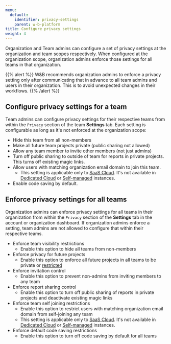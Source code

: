 ```yaml
---
menu:
  default:
    identifier: privacy-settings
    parent: w-b-platform
title: Configure privacy settings
weight: 4
---
```


Organization and Team admins can configure a set of privacy settings at the organization and team scopes respectively. When configured at the organization scope, organization admins enforce those settings for all teams in that organization.

{{% alert %}}
W&B recommends organization admins to enforce a privacy setting only after communicating that in advance to all team admins and users in their organization. This is to avoid unexpected changes in their workflows.
{{% /alert %}}

## Configure privacy settings for a team

Team admins can configure privacy settings for their respective teams from within the `Privacy` section of the team **Settings** tab. Each setting is configurable as long as it's not enforced at the organization scope:

* Hide this team from all non-members
* Make all future team projects private (public sharing not allowed)
* Allow any team member to invite other members (not just admins)
* Turn off public sharing to outside of team for reports in private projects. This turns off existing magic links.
* Allow users with matching organization email domain to join this team.
    * This setting is applicable only to [SaaS Cloud](./hosting-options/saas_cloud.md). It's not available in [Dedicated Cloud](./hosting-options/dedicated_cloud.md) or [Self-managed](./hosting-options/self-managed.md) instances.
* Enable code saving by default.

## Enforce privacy settings for all teams

Organization admins can enforce privacy settings for all teams in their organization from within the `Privacy` section of the **Settings** tab in the account or organization dashboard. If organization admins enforce a setting, team admins are not allowed to configure that within their respective teams.

* Enforce team visibility restrictions
    * Enable this option to hide all teams from non-members
* Enforce privacy for future projects
    * Enable this option to enforce all future projects in all teams to be private or [restricted](./iam/restricted-projects.md)
* Enforce invitation control
    * Enable this option to prevent non-admins from inviting members to any team
* Enforce report sharing control
    * Enable this option to turn off public sharing of reports in private projects and deactivate existing magic links
* Enforce team self joining restrictions
    * Enable this option to restrict users with matching organization email domain from self-joining any team
    * This setting is applicable only to [SaaS Cloud](./hosting-options/saas_cloud.md). It's not available in [Dedicated Cloud](./hosting-options/dedicated_cloud.md) or [Self-managed](./hosting-options/self-managed.md) instances.
* Enforce default code saving restrictions
    * Enable this option to turn off code saving by default for all teams
